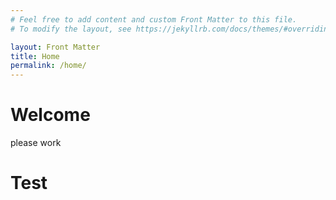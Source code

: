 ```yaml
---
# Feel free to add content and custom Front Matter to this file.
# To modify the layout, see https://jekyllrb.com/docs/themes/#overriding-theme-defaults

layout: Front Matter
title: Home
permalink: /home/
---
```

# Welcome

please work

# Test

